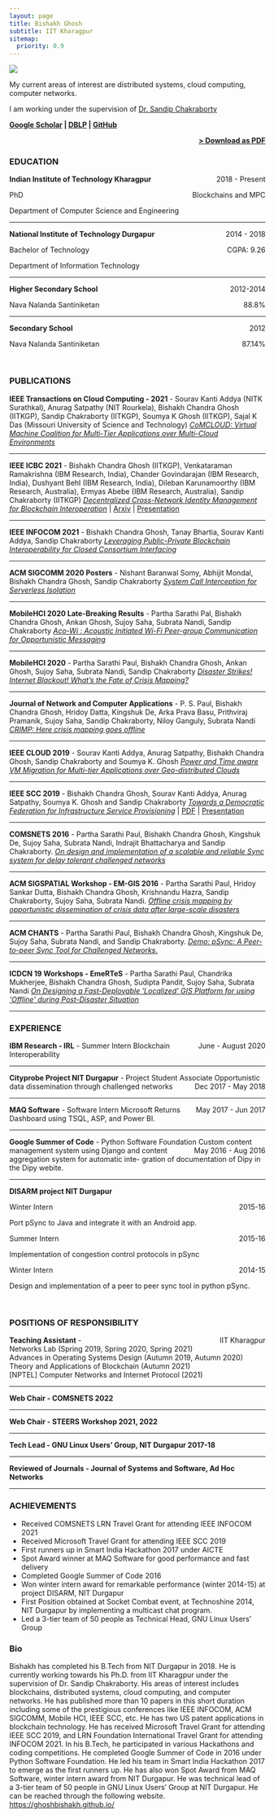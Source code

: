 ```yaml
---
layout: page
title: Bishakh Ghosh
subtitle: IIT Kharagpur
sitemap:
  priority: 0.9
---
```


<img src="{{ '/assets/img/dp.jpg' | prepend: site.baseurl }}" id="about-img">

<div id="describe-text">
    <p>My current areas of interest are distributed systems, cloud computing, computer networks.</p>
	<p>I am working under the supervision of <a href="https://cse.iitkgp.ac.in/~sandipc/" target="_blank">Dr. Sandip Chakraborty</a></p>
	<p><strong><a target="_blank" href="https://scholar.google.co.in/citations?user=5kBZSVkAAAAJ&hl=en">Google Scholar</a> | <a target="_blank" href="https://dblp.uni-trier.de/pers/hd/g/Ghosh:Bishakh_Chandra">DBLP</a> | <a target="_blank" href="https://github.com/ghoshbishakh">GitHub</a></strong></p>
</div>

<span style="float: right; "><a href="{{ '/assets/resume.pdf' | prepend: site.baseurl }}"><strong>> Download as PDF</strong></a> </span>
<br>

### EDUCATION

**Indian Institute of Technology Kharagpur** <span style="float: right; ">2018 - Present</span>  

PhD <span style="float: right; ">Blockchains and MPC</span>

Department of Computer Science and Engineering

<hr>

**National Institute of Technology Durgapur** <span style="float: right; ">2014 - 2018</span>  

Bachelor of Technology <span style="float: right; ">CGPA: 9.26</span>

Department of Information Technology

<hr>
 
**Higher Secondary School** <span style="float: right; ">2012-2014</span>  

Nava Nalanda Santiniketan <span style="float: right; ">88.8%</span>

<hr>

**Secondary School** <span style="float: right; ">2012</span>  

Nava Nalanda Santiniketan <span style="float: right; ">87.14%</span>

<br>


### PUBLICATIONS

**IEEE Transactions on Cloud Computing - 2021** - Sourav Kanti Addya (NITK Surathkal), Anurag Satpathy (NIT Rourkela), Bishakh Chandra Ghosh (IITKGP), Sandip Chakraborty (IITKGP), Soumya K Ghosh (IITKGP), Sajal K Das (Missouri University of Science and Technology) *[CoMCLOUD: Virtual Machine Coalition for Multi-Tier Applications over Multi-Cloud Environments](https://ieeexplore.ieee.org/abstract/document/9585379)*
<hr>

**IEEE ICBC 2021** - Bishakh Chandra Ghosh (IITKGP), Venkataraman Ramakrishna (IBM Research, India), Chander Govindarajan (IBM Research, India), Dushyant Behl (IBM Research, India), Dileban Karunamoorthy (IBM Research, Australia), Ermyas Abebe (IBM Research, Australia), Sandip Chakraborty (IITKGP) *[Decentralized Cross-Network Identity Management for Blockchain Interoperation](https://ieeexplore.ieee.org/document/9461064)* | [Arxiv](https://arxiv.org/abs/2104.03277) | [Presentation](/assets/icbc2021.pdf)
<hr>


**IEEE INFOCOM 2021** - Bishakh Chandra Ghosh, Tanay Bhartia, Sourav Kanti Addya, Sandip Chakraborty *[Leveraging Public-Private Blockchain Interoperability for Closed Consortium Interfacing](https://ieeexplore.ieee.org/document/9488683)*
<hr>


**ACM SIGCOMM 2020 Posters** - Nishant Baranwal Somy, Abhijit Mondal, Bishakh Chandra Ghosh, Sandip Chakraborty *[System Call Interception for Serverless Isolation](https://abhijitmondal.in/published/2020_SIGCOMM_Poster/Paper.pdf)*
<hr>


**MobileHCI 2020 Late-Breaking Results** - Partha Sarathi Pal, Bishakh Chandra Ghosh, Ankan Ghosh, Sujoy Saha, Subrata Nandi, Sandip Chakraborty *[Aco-Wi : Acoustic Initiated Wi-Fi Peer-group Communication for Opportunistic Messaging](https://dl.acm.org/doi/abs/10.1145/3406324.3410712)*
<hr>

**MobileHCI 2020** - Partha Sarathi Paul, Bishakh Chandra Ghosh, Ankan Ghosh, Sujoy Saha, Subrata Nandi, Sandip Chakraborty *[Disaster Strikes! Internet Blackout! What’s the Fate of Crisis Mapping?](https://dl.acm.org/doi/abs/10.1145/3379503.3403532)*
<hr>

**Journal of Network and Computer Applications** - P. S. Paul, Bishakh Chandra Ghosh, Hridoy Datta, Kingshuk De, Arka Prava Basu, Prithviraj Pramanik, Sujoy Saha, Sandip Chakraborty, Niloy Ganguly, Subrata Nandi *[CRIMP: Here crisis mapping goes offline](https://doi.org/10.1016/j.jnca.2019.102418)*
<hr>

**IEEE CLOUD 2019** - Sourav Kanti Addya, Anurag Satpathy, Bishakh Chandra Ghosh, Sandip Chakraborty and Soumya K. Ghosh *[ Power and Time aware VM Migration for Multi-tier Applications over Geo-distributed Clouds](https://ieeexplore.ieee.org/document/8814578)*
<hr>

**IEEE SCC 2019** - Bishakh Chandra Ghosh, Sourav Kanti Addya, Anurag Satpathy, Soumya K. Ghosh and Sandip Chakraborty *[Towards a Democratic Federation for Infrastructure Service Provisioning](https://ieeexplore.ieee.org/document/8813913)*  | [PDF](/assets/CloudChain.pdf) | [Presentation](/assets/CloudChainPPT.pdf)
<hr>

**COMSNETS 2016** - Partha Sarathi Paul, Bishakh Chandra Ghosh, Kingshuk De, Sujoy Saha, Subrata Nandi, Indrajit Bhattacharya and Sandip Chakraborty.  *[On design and implementation of a scalable and reliable Sync system for delay tolerant challenged networks](https://doi.org/10.1109/COMSNETS.2016.7439949)*
<hr>

**ACM SIGSPATIAL Workshop - EM-GIS 2016** - Partha Sarathi Paul, Hridoy Sankar Dutta, Bishakh Chandra Ghosh, Krishnandu Hazra, Sandip Chakraborty, Sujoy Saha, Subrata Nandi. *[Offline crisis mapping by opportunistic dissemination of crisis data after large-scale disasters](https://doi.org/10.1145/3017611.3017620)*
<hr>

**ACM CHANTS** - Partha Sarathi Paul, Bishakh Chandra Ghosh, Kingshuk De, Sujoy Saha, Subrata Nandi, and Sandip  Chakraborty. *[Demo: pSync: A Peer-to-peer Sync Tool for Challenged Networks.](https://doi.org/10.1145/2799371.2799375)*
<hr>

**ICDCN 19 Workshops - EmeRTeS** - Partha Sarathi Paul, Chandrika Mukherjee, Bishakh Chandra Ghosh, Sudipta Pandit, Sujoy Saha, Subrata Nandi *[On Designing a Fast-Deployable 'Localized' GIS Platform for using 'Offline' during Post-Disaster Situation](https://dl.acm.org/citation.cfm?id=3295592)*
<hr>


### EXPERIENCE

**IBM Research - IRL** - Summer Intern <span style="float: right; ">June - August 2020</span>
Blockchain Interoperability
<hr>


**Cityprobe Project NIT Durgapur** - Project Student Associate <span style="float: right; ">Dec 2017 - May 2018</span>
Opportunistic data dissemination through challenged networks
<hr>

**MAQ Software** - Software Intern <span style="float: right; ">May 2017 - Jun 2017</span>
Microsoft Returns Dashboard using TSQL, ASP, and Power BI.
<hr>

**Google Summer of Code** - Python Software Foundation <span style="float: right; ">May 2016 - Aug 2016</span>
Custom content management system using Django and content aggregation system for automatic inte-
gration of documentation of Dipy in the Dipy webite.
<hr>

**DISARM project NIT Durgapur**

Winter Intern <span style="float: right; ">2015-16</span>

Port pSync to Java and integrate it with an Android app.


Summer Intern <span style="float: right; ">2015-16</span>

Implementation of congestion control protocols in pSync


Winter Intern <span style="float: right; ">2014-15</span>

Design and implementation of a peer to peer sync tool in python pSync.

<br>

<!-- ### PROJECTS
**Title** - Description - Place <span style="float: right; ">Time span</span>  
Pellentesque euismod odio nec mollis rutrum. Nulla facilisi. In hac habitasse platea dictumst. Etiam facilisis velit velit, id dapibus lacus bibendum nec. Proin euismod tortor non nunc luctus, ut varius mauris tristique.  

**Title** - Description - Place <span style="float: right; ">Time span</span>  
Pellentesque euismod odio nec mollis rutrum. Nulla facilisi. In hac habitasse platea dictumst. Etiam facilisis velit velit, id dapibus lacus bibendum nec. Proin euismod tortor non nunc luctus, ut varius mauris tristique.  

**Title** - Description - Place <span style="float: right; ">Time span</span>  
Pellentesque euismod odio nec mollis rutrum. Nulla facilisi. In hac habitasse platea dictumst. Etiam facilisis velit velit, id dapibus lacus bibendum nec. Proin euismod tortor non nunc luctus, ut varius mauris tristique.  
 -->

### POSITIONS OF RESPONSIBILITY

**Teaching Assistant** -  <span style="float: right; ">IIT Kharagpur</span>
<br>Networks Lab (Spring 2019, Spring 2020, Spring 2021)<br>
Advances in Operating Systems Design (Autumn 2019, Autumn 2020)<br>
Theory and Applications of Blockchain (Autumn 2021)<br>
[NPTEL] Computer Networks and Internet Protocol (2021)<br>
<hr>

**Web Chair - COMSNETS 2022**
<hr>

**Web Chair - STEERS Workshop 2021, 2022**
<hr>

**Tech Lead - GNU Linux Users’ Group, NIT Durgapur 2017-18**
<hr>

**Reviewed of Journals - Journal of Systems and Software, Ad Hoc Networks**

<hr>


### ACHIEVEMENTS
- Received COMSNETS LRN Travel Grant for attending IEEE INFOCOM 2021 
- Received Microsoft Travel Grant for attending IEEE SCC 2019 
- First runners up in Smart India Hackathon 2017 under AICTE
- Spot Award winner at MAQ Software for good performance and fast delivery
- Completed Google Summer of Code 2016
- Won winter intern award for remarkable performance (winter 2014-15) at project DISARM, NIT Durgapur
- First Position obtained at Socket Combat event, at Technoshine 2014, NIT Durgapur by implementing a multicast chat program.
- Led a 3-tier team of 50 people as Technical Head, GNU Linux Users’ Group


### Bio

Bishakh has completed his B.Tech from NIT Durgapur in 2018. He is currently working towards his Ph.D. from IIT Kharagpur under the supervision of Dr. Sandip Chakraborty. His areas of interest includes blockchains, distributed systems, cloud computing, and computer networks. He has published more than 10 papers in this short duration including some of the prestigious conferences like IEEE INFOCOM, ACM SIGCOMM, Mobile HCI, IEEE SCC, etc. He has two US patent applications in blockchain technology. He has received Microsoft Travel Grant for attending IEEE SCC 2019, and  LRN Foundation International Travel Grant for attending INFOCOM 2021. In his B.Tech, he participated in various Hackathons and coding competitions. He completed Google Summer of Code in 2016 under Python Software Foundation. He led his team in Smart India Hackathon 2017 to emerge as the first runners up. He has also won Spot Award from MAQ Software, winter intern award from NIT Durgapur. He was technical lead of a 3-tier team of 50 people in GNU Linux Users’ Group at NIT Durgapur. He can be reached through the following website. https://ghoshbishakh.github.io/

